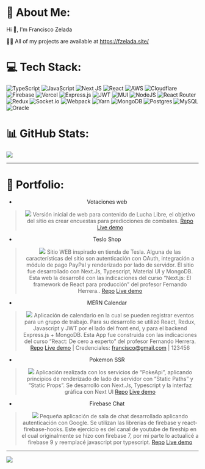 # 💫 About Me:

Hi 👋, I'm Francisco Zelada

👨‍💻 All of my projects are available at https://fzelada.site/

# 💻 Tech Stack:

![TypeScript](https://img.shields.io/badge/typescript-%23007ACC.svg?style=for-the-badge&logo=typescript&logoColor=white) ![JavaScript](https://img.shields.io/badge/javascript-%23323330.svg?style=for-the-badge&logo=javascript&logoColor=%23F7DF1E) ![Next JS](https://img.shields.io/badge/Next-black?style=for-the-badge&logo=next.js&logoColor=white) ![React](https://img.shields.io/badge/react-%2320232a.svg?style=for-the-badge&logo=react&logoColor=%2361DAFB) ![AWS](https://img.shields.io/badge/AWS-%23FF9900.svg?style=for-the-badge&logo=amazon-aws&logoColor=white) ![Cloudflare](https://img.shields.io/badge/Cloudflare-F38020?style=for-the-badge&logo=Cloudflare&logoColor=white) ![Firebase](https://img.shields.io/badge/firebase-%23039BE5.svg?style=for-the-badge&logo=firebase) ![Vercel](https://img.shields.io/badge/vercel-%23000000.svg?style=for-the-badge&logo=vercel&logoColor=white) ![Express.js](https://img.shields.io/badge/express.js-%23404d59.svg?style=for-the-badge&logo=express&logoColor=%2361DAFB) ![JWT](https://img.shields.io/badge/JWT-black?style=for-the-badge&logo=JSON%20web%20tokens) ![MUI](https://img.shields.io/badge/MUI-%230081CB.svg?style=for-the-badge&logo=material-ui&logoColor=white) ![NodeJS](https://img.shields.io/badge/node.js-6DA55F?style=for-the-badge&logo=node.js&logoColor=white) ![React Router](https://img.shields.io/badge/React_Router-CA4245?style=for-the-badge&logo=react-router&logoColor=white) ![Redux](https://img.shields.io/badge/redux-%23593d88.svg?style=for-the-badge&logo=redux&logoColor=white) ![Socket.io](https://img.shields.io/badge/Socket.io-black?style=for-the-badge&logo=socket.io&badgeColor=010101) ![Webpack](https://img.shields.io/badge/webpack-%238DD6F9.svg?style=for-the-badge&logo=webpack&logoColor=black) ![Yarn](https://img.shields.io/badge/yarn-%232C8EBB.svg?style=for-the-badge&logo=yarn&logoColor=white) ![MongoDB](https://img.shields.io/badge/MongoDB-%234ea94b.svg?style=for-the-badge&logo=mongodb&logoColor=white) ![Postgres](https://img.shields.io/badge/postgres-%23316192.svg?style=for-the-badge&logo=postgresql&logoColor=white) ![MySQL](https://img.shields.io/badge/mysql-%2300f.svg?style=for-the-badge&logo=mysql&logoColor=white) ![Oracle](https://img.shields.io/badge/Oracle-F80000?style=for-the-badge&logo=oracle&logoColor=white)

# 📊 GitHub Stats:

![](https://github-readme-stats.vercel.app/api/top-langs/?username=panchozelada&theme=dark&hide_border=false&include_all_commits=true&count_private=true&layout=compact)

---

# 💼 Portfolio:

<div  style="text-align:center">

-   Votaciones web

> <img 
> src="https://res.cloudinary.com/dwvkka6mz/image/upload/v1671228669/adp_zpjbym.png">
> Versión inicial de web para contenido de Lucha Libre, el objetivo del sitio es crear encuestas para predicciones de combates.
> [Repo](https://github.com/panchozelada/adpwebsite)
> [Live demo](https://adpwebsite-7eii.vercel.app/)

-   Teslo Shop

> <img 
> src="https://res.cloudinary.com/dwvkka6mz/image/upload/v1671229222/teslo_jbftas.png">
> Sitio WEB inspirado en tienda de Tesla. Alguna de las características del sitio son autenticación con OAuth, integración a módulo de pago PayPal y renderizado por lado de servidor. El sitio fue desarrollado con Next.Js, Typescript, Material UI y MongoDB. Esta web la desarrollé con las indicaciones del curso “Next.js: El framework de React para producción” del profesor Fernando Herrera..
> [Repo](https://github.com/panchozelada/next-teslo-shop/tree/main)
> [Live demo](https://next-teslo-shop-eight.vercel.app/)

-   MERN Calendar

> <img 
> src="https://res.cloudinary.com/dwvkka6mz/image/upload/v1671229119/mern_hs0jzi.png">
> Aplicación de calendario en la cual se pueden registrar eventos para un grupo de trabajo. Para su desarrollo se utilizó React, Redux, Javascript y JWT por el lado del front end, y para el backend Express.js + MongoDB. Esta App fue construida con las indicaciones del curso “React: De cero a experto” del profesor Fernando Herrera.
> [Repo](https://github.com/panchozelada/mern-calendar)
> [Live demo](https://mern-calendar-blond.vercel.app/) | Credenciales: francisco@gmail.com | 123456

-   Pokemon SSR

> <img 
> src="https://res.cloudinary.com/dwvkka6mz/image/upload/v1671229352/poke_x6c2vm.png">
> Aplicación realizada con los servicios de “PokeApi”, aplicando principios de renderizado de lado de servidor con “Static Paths” y “Static Props”. Se desarrolló con Next.Js, Typescript y la interfaz gráfica con Next UI
> [Repo](https://github.com/panchozelada/next-vercel-pokemon-static/tree/main)
> [Live demo](https://next-vercel-pokemon-static.vercel.app/)

-   Firebase Chat

> <img 
> src="https://res.cloudinary.com/dwvkka6mz/image/upload/v1671228926/chat_jwdaog.png">
> Pequeña aplicación de sala de chat desarrollado aplicando autenticación con Google. Se utilizan las librerías de firebase y react-firebase-hooks. Este ejercicio es del canal de youtube de fireship en el cual originalmente se hizo con firebase 7, por mi parte lo actualicé a firebase 9 y reemplacé javascript por typescript.
> [Repo](https://github.com/panchozelada/react-firebase-v9-chat)
> [Live demo](https://react-firebase-v9-chat.vercel.app/)

</div>

---

[![](https://visitcount.itsvg.in/api?id=panchozelada&icon=0&color=0)](https://visitcount.itsvg.in)

<!-- Proudly created with GPRM ( https://gprm.itsvg.in ) -->
